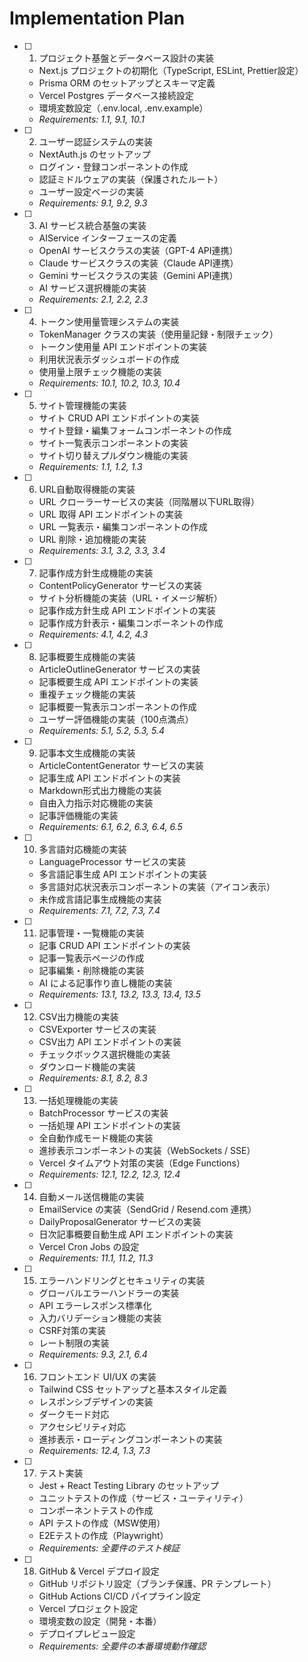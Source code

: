 # Implementation Plan

- [ ] 1. プロジェクト基盤とデータベース設計の実装
  - Next.js プロジェクトの初期化（TypeScript, ESLint, Prettier設定）
  - Prisma ORM のセットアップとスキーマ定義
  - Vercel Postgres データベース接続設定
  - 環境変数設定（.env.local, .env.example）
  - _Requirements: 1.1, 9.1, 10.1_

- [ ] 2. ユーザー認証システムの実装
  - NextAuth.js のセットアップ
  - ログイン・登録コンポーネントの作成
  - 認証ミドルウェアの実装（保護されたルート）
  - ユーザー設定ページの実装
  - _Requirements: 9.1, 9.2, 9.3_

- [ ] 3. AI サービス統合基盤の実装
  - AIService インターフェースの定義
  - OpenAI サービスクラスの実装（GPT-4 API連携）
  - Claude サービスクラスの実装（Claude API連携）
  - Gemini サービスクラスの実装（Gemini API連携）
  - AI サービス選択機能の実装
  - _Requirements: 2.1, 2.2, 2.3_

- [ ] 4. トークン使用量管理システムの実装
  - TokenManager クラスの実装（使用量記録・制限チェック）
  - トークン使用量 API エンドポイントの実装
  - 利用状況表示ダッシュボードの作成
  - 使用量上限チェック機能の実装
  - _Requirements: 10.1, 10.2, 10.3, 10.4_

- [ ] 5. サイト管理機能の実装
  - サイト CRUD API エンドポイントの実装
  - サイト登録・編集フォームコンポーネントの作成
  - サイト一覧表示コンポーネントの実装
  - サイト切り替えプルダウン機能の実装
  - _Requirements: 1.1, 1.2, 1.3_

- [ ] 6. URL自動取得機能の実装
  - URL クローラーサービスの実装（同階層以下URL取得）
  - URL 取得 API エンドポイントの実装
  - URL 一覧表示・編集コンポーネントの作成
  - URL 削除・追加機能の実装
  - _Requirements: 3.1, 3.2, 3.3, 3.4_

- [ ] 7. 記事作成方針生成機能の実装
  - ContentPolicyGenerator サービスの実装
  - サイト分析機能の実装（URL・イメージ解析）
  - 記事作成方針生成 API エンドポイントの実装
  - 記事作成方針表示・編集コンポーネントの作成
  - _Requirements: 4.1, 4.2, 4.3_

- [ ] 8. 記事概要生成機能の実装
  - ArticleOutlineGenerator サービスの実装
  - 記事概要生成 API エンドポイントの実装
  - 重複チェック機能の実装
  - 記事概要一覧表示コンポーネントの作成
  - ユーザー評価機能の実装（100点満点）
  - _Requirements: 5.1, 5.2, 5.3, 5.4_

- [ ] 9. 記事本文生成機能の実装
  - ArticleContentGenerator サービスの実装
  - 記事生成 API エンドポイントの実装
  - Markdown形式出力機能の実装
  - 自由入力指示対応機能の実装
  - 記事評価機能の実装
  - _Requirements: 6.1, 6.2, 6.3, 6.4, 6.5_

- [ ] 10. 多言語対応機能の実装
  - LanguageProcessor サービスの実装
  - 多言語記事生成 API エンドポイントの実装
  - 多言語対応状況表示コンポーネントの実装（アイコン表示）
  - 未作成言語記事生成機能の実装
  - _Requirements: 7.1, 7.2, 7.3, 7.4_

- [ ] 11. 記事管理・一覧機能の実装
  - 記事 CRUD API エンドポイントの実装
  - 記事一覧表示ページの作成
  - 記事編集・削除機能の実装
  - AI による記事作り直し機能の実装
  - _Requirements: 13.1, 13.2, 13.3, 13.4, 13.5_

- [ ] 12. CSV出力機能の実装
  - CSVExporter サービスの実装
  - CSV出力 API エンドポイントの実装
  - チェックボックス選択機能の実装
  - ダウンロード機能の実装
  - _Requirements: 8.1, 8.2, 8.3_

- [ ] 13. 一括処理機能の実装
  - BatchProcessor サービスの実装
  - 一括処理 API エンドポイントの実装
  - 全自動作成モード機能の実装
  - 進捗表示コンポーネントの実装（WebSockets / SSE）
  - Vercel タイムアウト対策の実装（Edge Functions）
  - _Requirements: 12.1, 12.2, 12.3, 12.4_

- [ ] 14. 自動メール送信機能の実装
  - EmailService の実装（SendGrid / Resend.com 連携）
  - DailyProposalGenerator サービスの実装
  - 日次記事概要自動生成 API エンドポイントの実装
  - Vercel Cron Jobs の設定
  - _Requirements: 11.1, 11.2, 11.3_

- [ ] 15. エラーハンドリングとセキュリティの実装
  - グローバルエラーハンドラーの実装
  - API エラーレスポンス標準化
  - 入力バリデーション機能の実装
  - CSRF対策の実装
  - レート制限の実装
  - _Requirements: 9.3, 2.1, 6.4_

- [ ] 16. フロントエンド UI/UX の実装
  - Tailwind CSS セットアップと基本スタイル定義
  - レスポンシブデザインの実装
  - ダークモード対応
  - アクセシビリティ対応
  - 進捗表示・ローディングコンポーネントの実装
  - _Requirements: 12.4, 1.3, 7.3_

- [ ] 17. テスト実装
  - Jest + React Testing Library のセットアップ
  - ユニットテストの作成（サービス・ユーティリティ）
  - コンポーネントテストの作成
  - API テストの作成（MSW使用）
  - E2Eテストの作成（Playwright）
  - _Requirements: 全要件のテスト検証_

- [ ] 18. GitHub & Vercel デプロイ設定
  - GitHub リポジトリ設定（ブランチ保護、PR テンプレート）
  - GitHub Actions CI/CD パイプライン設定
  - Vercel プロジェクト設定
  - 環境変数の設定（開発・本番）
  - デプロイプレビュー設定
  - _Requirements: 全要件の本番環境動作確認_